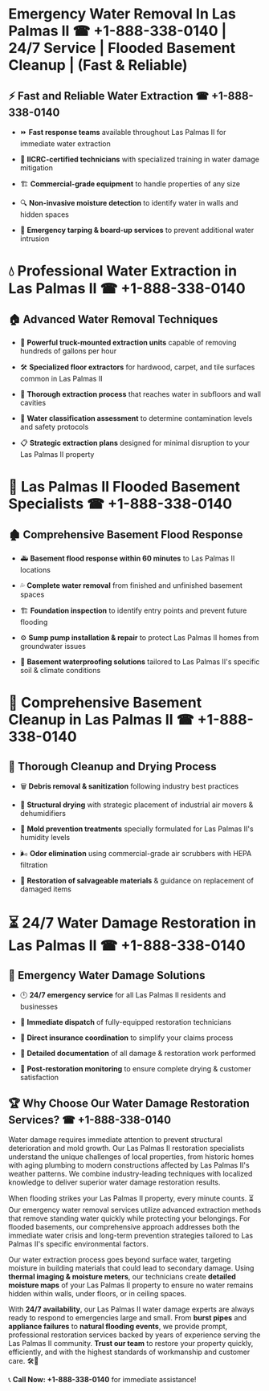 # Emergency Water Removal In Las Palmas II ☎ +1-888-338-0140 | 24/7 Service | Flooded Basement Cleanup | (Fast & Reliable)  

## ⚡ Fast and Reliable Water Extraction ☎ +1-888-338-0140  
- ⏩ **Fast response teams** available throughout Las Palmas II for immediate water extraction  
- 🏅 **IICRC-certified technicians** with specialized training in water damage mitigation  
- 🏗️ **Commercial-grade equipment** to handle properties of any size  
- 🔍 **Non-invasive moisture detection** to identify water in walls and hidden spaces  
- 🛑 **Emergency tarping & board-up services** to prevent additional water intrusion  

# 💧 Professional Water Extraction in Las Palmas II ☎ +1-888-338-0140  

## 🏠 Advanced Water Removal Techniques  
- 🚛 **Powerful truck-mounted extraction units** capable of removing hundreds of gallons per hour  
- 🛠️ **Specialized floor extractors** for hardwood, carpet, and tile surfaces common in Las Palmas II  
- 📏 **Thorough extraction process** that reaches water in subfloors and wall cavities  
- 🧪 **Water classification assessment** to determine contamination levels and safety protocols  
- 📋 **Strategic extraction plans** designed for minimal disruption to your Las Palmas II property  

# 🌊 Las Palmas II Flooded Basement Specialists ☎ +1-888-338-0140  

## 🏚️ Comprehensive Basement Flood Response  
- 🚑 **Basement flood response within 60 minutes** to Las Palmas II locations  
- 💦 **Complete water removal** from finished and unfinished basement spaces  
- 🏗️ **Foundation inspection** to identify entry points and prevent future flooding  
- ⚙️ **Sump pump installation & repair** to protect Las Palmas II homes from groundwater issues  
- 🌱 **Basement waterproofing solutions** tailored to Las Palmas II's specific soil & climate conditions  

# 🧹 Comprehensive Basement Cleanup in Las Palmas II ☎ +1-888-338-0140  

## 🔄 Thorough Cleanup and Drying Process  
- 🗑️ **Debris removal & sanitization** following industry best practices  
- 💨 **Structural drying** with strategic placement of industrial air movers & dehumidifiers  
- 🦠 **Mold prevention treatments** specially formulated for Las Palmas II's humidity levels  
- 🌬️ **Odor elimination** using commercial-grade air scrubbers with HEPA filtration  
- 🔧 **Restoration of salvageable materials** & guidance on replacement of damaged items  

# ⏳ 24/7 Water Damage Restoration in Las Palmas II ☎ +1-888-338-0140  

## 🚀 Emergency Water Damage Solutions  
- 🕛 **24/7 emergency service** for all Las Palmas II residents and businesses  
- 🚒 **Immediate dispatch** of fully-equipped restoration technicians  
- 🏦 **Direct insurance coordination** to simplify your claims process  
- 📜 **Detailed documentation** of all damage & restoration work performed  
- 🔎 **Post-restoration monitoring** to ensure complete drying & customer satisfaction  

## 🏆 Why Choose Our Water Damage Restoration Services? ☎ +1-888-338-0140  
Water damage requires immediate attention to prevent structural deterioration and mold growth. Our Las Palmas II restoration specialists understand the unique challenges of local properties, from historic homes with aging plumbing to modern constructions affected by Las Palmas II's weather patterns. We combine industry-leading techniques with localized knowledge to deliver superior water damage restoration results.  

When flooding strikes your Las Palmas II property, every minute counts. ⏳ Our emergency water removal services utilize advanced extraction methods that remove standing water quickly while protecting your belongings. For flooded basements, our comprehensive approach addresses both the immediate water crisis and long-term prevention strategies tailored to Las Palmas II's specific environmental factors.  

Our water extraction process goes beyond surface water, targeting moisture in building materials that could lead to secondary damage. Using **thermal imaging & moisture meters**, our technicians create **detailed moisture maps** of your Las Palmas II property to ensure no water remains hidden within walls, under floors, or in ceiling spaces.  

With **24/7 availability**, our Las Palmas II water damage experts are always ready to respond to emergencies large and small. From **burst pipes** and **appliance failures** to **natural flooding events**, we provide prompt, professional restoration services backed by years of experience serving the Las Palmas II community. **Trust our team** to restore your property quickly, efficiently, and with the highest standards of workmanship and customer care. 🛠️💪  

📞 **Call Now: +1-888-338-0140** for immediate assistance!